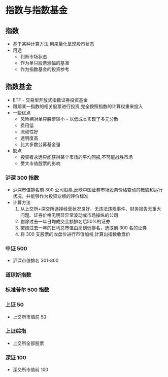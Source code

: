 # 指数与指数基金

## 指数
- 基于某种计算方法,用来量化呈现股市状态
- 用途
  - 判断市场状态
  - 作为单只股票涨幅的基准
  - 作为指数基金的投资参考


## 指数基金
  - ETF - 交易型开放式指数证券投资基金
  - 跟踪某一指数的相关股票进行投资,完全按照指数的计算权重来投入
  - 一些优点
    - 风险相对单只股票较小 - 以低成本实现了多元分散
    - 费用低
    - 流动性好
    - 透明度高
    - 比大多数公募基金强
  - 缺点
    - 投资者永远只能获得某个市场的平均回报,不可能战胜市场
    - 受大市值股票的影响


### 沪深 300 指数
- 沪深市值排名前 300 公司股票,反映中国证券市场股票价格变动的概貌和运行状况，并能够作为投资业绩的评价标准
- 计算方法
  1. 从上交所+深交所选择经营状况良好、无违法违规事件、财务报告无重大问题、证券价格无明显异常波动或市场操纵的公司
  2. 剔除过去一年日均成交金额排名后50%的证券
  3. 按照过去一年的日均总市值由高到低排名，选取前 300 名的证券
  4. 将 300 支股票的收盘价进行市值加权,计算出指数收盘价
### 中证 500
- 沪深市值排名 301-800
### 道琼斯指数
### 标准普尔 500 指数
### 上证 50
- 上交所市值前 50
### 上证综指
- 上交所全部股票
### 深证 100
- 深交所市值前 100
